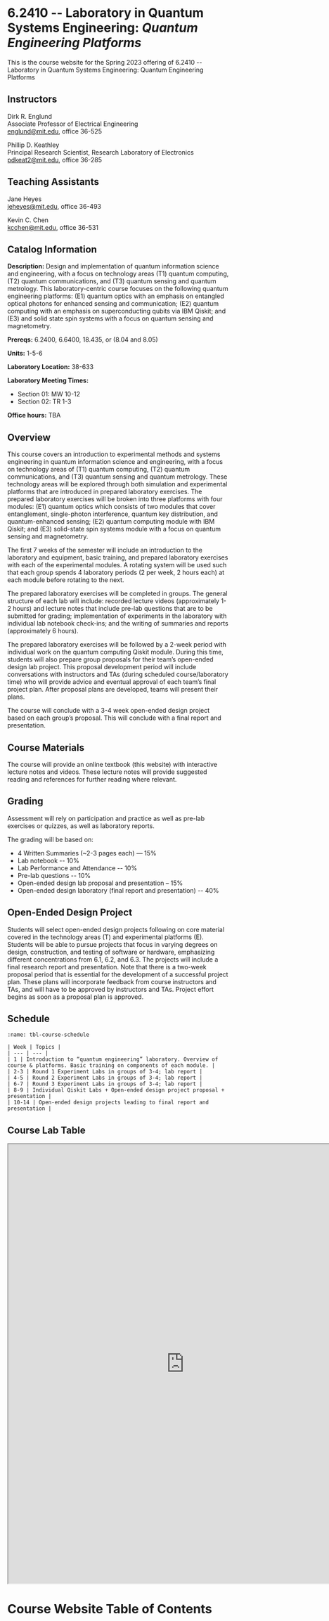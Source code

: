 # 6.2410 -- Laboratory in Quantum Systems Engineering: *Quantum Engineering Platforms*


This is the course website for the Spring 2023 offering of 6.2410 -- Laboratory in Quantum Systems Engineering: Quantum Engineering Platforms

## Instructors

Dirk R. Englund <br>
Associate Professor of Electrical Engineering <br>
englund@mit.edu, office 36-525

Phillip D. Keathley <br>
Principal Research Scientist, Research Laboratory of Electronics <br>
pdkeat2@mit.edu, office 36-285

## Teaching Assistants

Jane Heyes <br>
jeheyes@mit.edu, office 36-493

Kevin C. Chen <br>
kcchen@mit.edu, office 36-531

## Catalog Information

**Description:** Design and implementation of quantum information science and engineering, with a focus on technology areas (T1) quantum computing, (T2) quantum communications, and (T3) quantum sensing and quantum metrology. This laboratory-centric course focuses on the following quantum engineering platforms: (E1) quantum optics with an emphasis on entangled optical photons for enhanced sensing and communication; (E2) quantum computing with an emphasis on superconducting qubits via IBM Qiskit; and (E3) and solid state spin systems with a focus on quantum sensing and magnetometry. 

**Prereqs:** 6.2400, 6.6400, 18.435, or (8.04 and 8.05)

**Units:** 1-5-6

**Laboratory Location:** 38-633

**Laboratory Meeting Times:**
  - Section 01: MW 10-12
  - Section 02: TR 1-3

**Office hours:** TBA

## Overview

This course covers an introduction to experimental methods and systems engineering in quantum information science and engineering, with a focus on technology areas of (T1) quantum computing, (T2) quantum communications, and (T3) quantum sensing and quantum metrology.  These technology areas will be explored through both simulation and experimental platforms that are introduced in prepared laboratory exercises.  The prepared laboratory exercises will be broken into three platforms with four modules: (E1) quantum optics which consists of two modules that cover entanglement, single-photon interference, quantum key distribution, and quantum-enhanced sensing; (E2) quantum computing module with IBM Qiskit; and (E3) solid-state spin systems module with a focus on quantum sensing and magnetometry.  

The first 7 weeks of the semester will include an introduction to the laboratory and equipment, basic training, and prepared laboratory exercises with each of the experimental modules.  A rotating system will be used such that each group spends 4 laboratory periods (2 per week, 2 hours each) at each module before rotating to the next.  

The prepared laboratory exercises will be completed in groups.  The general structure of each lab will include: recorded lecture videos (approximately 1-2 hours) and lecture notes that include pre-lab questions that are to be submitted for grading; implementation of experiments in the laboratory with individual lab notebook check-ins; and the writing of summaries and reports (approximately 6 hours). 

The prepared laboratory exercises will be followed by a 2-week period with individual work on the quantum computing Qiskit module.  During this time, students will also prepare group proposals for their team’s open-ended design lab project.  This proposal development period will include conversations with instructors and TAs (during scheduled course/laboratory time) who will provide advice and eventual approval of each team’s final project plan.  After proposal plans are developed, teams will present their plans.

The course will conclude with a 3-4 week open-ended design project based on each group’s proposal.  This will conclude with a final report and presentation.  


## Course Materials

The course will provide an online textbook (this website) with interactive lecture notes and videos.  These lecture notes will provide suggested reading and references for further reading where relevant.

## Grading

Assessment will rely on participation and practice as well as pre-lab exercises or quizzes, as well as laboratory reports.

The grading will be based on:
  - 4 Written Summaries (~2-3 pages each)  — 15%
  - Lab notebook -- 10% 
  - Lab Performance and Attendance -- 10%
  - Pre-lab questions -- 10%
  - Open-ended design lab proposal and presentation – 15% 
  - Open-ended design laboratory (final report and presentation) -- 40%

## Open-Ended Design Project

Students will select open-ended design projects following on core material covered in the technology areas (T) and experimental platforms (E). Students will be able to pursue projects that focus in varying degrees on design, construction, and testing of software or hardware, emphasizing different concentrations from 6.1, 6.2, and 6.3. The projects will include a final research report and presentation.  Note that there is a two-week proposal period that is essential for the development of a successful project plan.  These plans will incorporate feedback from course instructors and TAs, and will have to be approved by instructors and TAs.  Project effort begins as soon as a proposal plan is approved.

## Schedule


```{table} Course Schedule
:name: tbl-course-schedule

| Week | Topics | 
| --- | --- |
| 1 | Introduction to “quantum engineering” laboratory. Overview of course & platforms. Basic training on components of each module. |
| 2-3 | Round 1 Experiment Labs in groups of 3-4; lab report |
| 4-5 | Round 2 Experiment Labs in groups of 3-4; lab report |
| 6-7 | Round 3 Experiment Labs in groups of 3-4; lab report | 
| 8-9 | Individual Qiskit Labs + Open-ended design project proposal + presentation |
| 10-14 | Open-ended design projects leading to final report and presentation |

```

## Course Lab Table

<iframe src="https://docs.google.com/spreadsheets/d/e/2PACX-1vSqJpPOr5ky9dKWrHegL8xTKbTB703PomWJG05xopQQCgKLfsLCNGbhU3hAINlEuvLNK8T3SCilqLaK/pubhtml?gid=500397444&amp;single=true&amp;widget=true&amp;headers=false" width=800px height=1000px></iframe>

# Course Website Table of Contents

```{tableofcontents}
```
